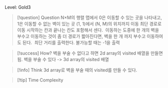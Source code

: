 Level: Gold3

> [!question] Question
> N×M의 행렬
> 맵에서 0은 이동할 수 있는 곳을 나타내고, 1은 이동할 수 없는 벽이 있는 곳
> (1, 1)에서 (N, M)의 위치까지 이동
> 최단 경로로 이동
> 시작하는 칸과 끝나는 칸도 포함해서 센다.
>  이동하는 도중에 한 개의 벽을 부수고 이동하는 것이 좀 더 경로가 짧아진다면, 벽을 한 개 까지 부수고 이동하여도 된다.
>  최단 거리를 출력한다. 불가능할 때는 -1을 출력

> [!success] How?
> 벽을 부술 수 없다고 하면 2d array의 visited 배열을 만들면 됨.
> 벽을 부술 수 있다 -> 3d array의 visited 배열

> [!info] Think
> 3d array로 벽을 부술 때의 visited를 만들 수 있다.

> [!tip] Time Complexity
